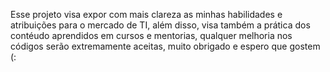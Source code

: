 Esse projeto visa expor com mais clareza as minhas habilidades e atribuições para o mercado de TI, além disso, visa também a prática dos contéudo aprendidos em cursos e mentorias, qualquer melhoria nos códigos serão extremamente aceitas, muito obrigado e espero que gostem (:
